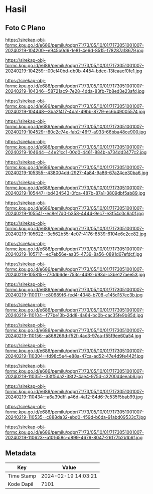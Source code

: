 # Hasil

## Foto C Plano

https://sirekap-obj-formc.kpu.go.id/e686/pemilu/pdpr/71/73/05/10/01/7173051001007-20240219-104200--e945b0d6-1e81-4e6d-8515-f78287a18679.jpg

https://sirekap-obj-formc.kpu.go.id/e686/pemilu/pdpr/71/73/05/10/01/7173051001007-20240219-104259--00cf40bd-db0b-4454-bdec-13fcaacf0fe1.jpg

https://sirekap-obj-formc.kpu.go.id/e686/pemilu/pdpr/71/73/05/10/01/7173051001007-20240219-104346--58721ac9-7e28-4dda-83fb-7b8ed3e23afd.jpg

https://sirekap-obj-formc.kpu.go.id/e686/pemilu/pdpr/71/73/05/10/01/7173051001007-20240219-104448--3ba2f417-4da1-49bb-8779-ec6b49005574.jpg

https://sirekap-obj-formc.kpu.go.id/e686/pemilu/pdpr/71/73/05/10/01/7173051001007-20240219-104529--80c2c74e-fab2-46f7-a933-66bba48ce900.jpg

https://sirekap-obj-formc.kpu.go.id/e686/pemilu/pdpr/71/73/05/10/01/7173051001007-20240219-104644--44e21cc1-00d0-4461-884b-a734dd3477c2.jpg

https://sirekap-obj-formc.kpu.go.id/e686/pemilu/pdpr/71/73/05/10/01/7173051001007-20240219-105355--438004dd-2927-4a84-9a86-67a24ce30ba6.jpg

https://sirekap-obj-formc.kpu.go.id/e686/pemilu/pdpr/71/73/05/10/01/7173051001007-20240219-105447--bd434543-0fca-487b-87a1-3809dbf5ab89.jpg

https://sirekap-obj-formc.kpu.go.id/e686/pemilu/pdpr/71/73/05/10/01/7173051001007-20240219-105541--ec8e17d0-b358-4444-9ec7-e3f54c0c6a0f.jpg

https://sirekap-obj-formc.kpu.go.id/e686/pemilu/pdpr/71/73/05/10/01/7173051001007-20240219-105622--3e562b55-4e07-4176-8539-6104e6c2cc82.jpg

https://sirekap-obj-formc.kpu.go.id/e686/pemilu/pdpr/71/73/05/10/01/7173051001007-20240219-105717--ec7eb56e-aa35-4739-8a56-0891d67efdcf.jpg

https://sirekap-obj-formc.kpu.go.id/e686/pemilu/pdpr/71/73/05/10/01/7173051001007-20240219-105815--770db6de-753c-4492-b93d-c3be127aee53.jpg

https://sirekap-obj-formc.kpu.go.id/e686/pemilu/pdpr/71/73/05/10/01/7173051001007-20240219-110017--c80689f6-fed4-4348-b708-e145d157ec3b.jpg

https://sirekap-obj-formc.kpu.go.id/e686/pemilu/pdpr/71/73/05/10/01/7173051001007-20240219-110104--f77be13b-2dd8-4a64-bc0b-cac35fe9b85d.jpg

https://sirekap-obj-formc.kpu.go.id/e686/pemilu/pdpr/71/73/05/10/01/7173051001007-20240219-110156--a868269d-f52f-4ac3-97ca-f55f9ee60a54.jpg

https://sirekap-obj-formc.kpu.go.id/e686/pemilu/pdpr/71/73/05/10/01/7173051001007-20240219-110304--fd98c5e4-e88a-47ca-ad52-47e4d9fe442f.jpg

https://sirekap-obj-formc.kpu.go.id/e686/pemilu/pdpr/71/73/05/10/01/7173051001007-20240219-110351--33ff5da2-38f2-4ae4-975d-c3200d4eeab6.jpg

https://sirekap-obj-formc.kpu.go.id/e686/pemilu/pdpr/71/73/05/10/01/7173051001007-20240219-110434--a6a39dff-a46d-4a12-84d6-7c535f5bab99.jpg

https://sirekap-obj-formc.kpu.go.id/e686/pemilu/pdpr/71/73/05/10/01/7173051001007-20240219-110535--c888da32-ebd0-459d-b6da-91abd09533c7.jpg

https://sirekap-obj-formc.kpu.go.id/e686/pemilu/pdpr/71/73/05/10/01/7173051001007-20240219-110623--a101658c-d899-4679-8047-26177b2b1b6f.jpg


## Metadata

| Key        | Value               |
| ---------- | ------------------- |
| Time Stamp | 2024-02-19 14:03:21 |
| Kode Dapil | 7101                |



